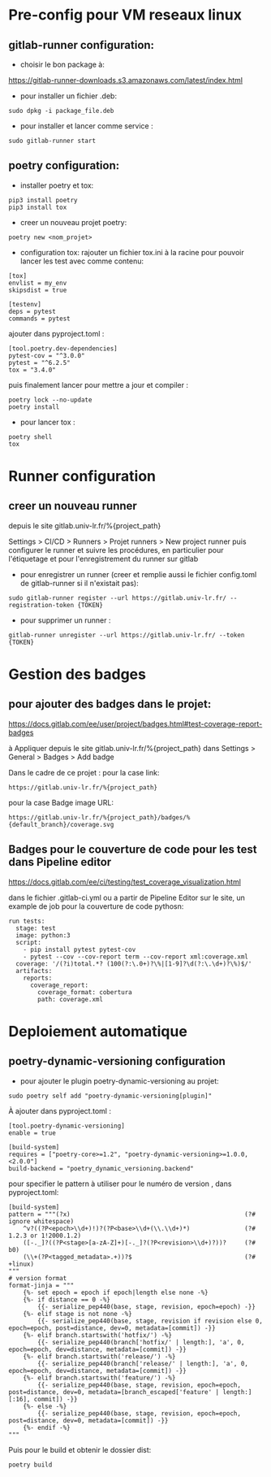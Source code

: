# Pre-config pour VM reseaux linux

## gitlab-runner configuration:
- choisir le bon package à:

https://gitlab-runner-downloads.s3.amazonaws.com/latest/index.html

- pour installer un fichier .deb:

```
sudo dpkg -i package_file.deb
```

- pour installer et lancer comme service :
```
sudo gitlab-runner start
```

## poetry configuration:

- installer poetry et tox:
```
pip3 install poetry
pip3 install tox
```

- creer un nouveau projet poetry:

```
poetry new <nom_projet>
```

- configuration tox:
rajouter un fichier tox.ini à la racine pour pouvoir lancer les test avec comme contenu:
```
[tox]
envlist = my_env
skipsdist = true

[testenv]
deps = pytest
commands = pytest
```

ajouter dans pyproject.toml :
```
[tool.poetry.dev-dependencies]
pytest-cov = "^3.0.0"
pytest = "^6.2.5"
tox = "3.4.0"
```

puis finalement lancer pour mettre a jour et compiler :
```
poetry lock --no-update
poetry install
```

- pour lancer tox :
```
poetry shell
tox
```


# Runner configuration

## creer un nouveau runner

depuis le site gitlab.univ-lr.fr/%{project_path}

Settings > CI/CD  > Runners > Projet runners > New project runner
puis configurer le runner et suivre les procédures, en particulier pour l'étiquetage et pour l'enregistrement du runner sur gitlab

- pour enregistrer un runner (creer et remplie aussi le fichier config.toml de gitlab-runner si il n'existait pas):
```
sudo gitlab-runner register --url https://gitlab.univ-lr.fr/ --registration-token {TOKEN}
```


- pour supprimer un runner :
```
gitlab-runner unregister --url https://gitlab.univ-lr.fr/ --token {TOKEN}
```


# Gestion des badges

## pour ajouter des badges dans le projet:

https://docs.gitlab.com/ee/user/project/badges.html#test-coverage-report-badges

à Appliquer depuis le site gitlab.univ-lr.fr/%{project_path} dans Settings > General > Badges > Add badge

Dans le cadre de ce projet :
pour la case link:
```
https://gitlab.univ-lr.fr/%{project_path}
```
pour la case Badge image URL:
```
https://gitlab.univ-lr.fr/%{project_path}/badges/%{default_branch}/coverage.svg
```

## Badges pour le couverture de code pour les test dans Pipeline editor

https://docs.gitlab.com/ee/ci/testing/test_coverage_visualization.html 

dans le fichier .gitlab-ci.yml ou a partir de Pipeline Editor sur le site, un example de job pour la couverture de code pythosn:
```
run tests:
  stage: test
  image: python:3
  script:
    - pip install pytest pytest-cov
    - pytest --cov --cov-report term --cov-report xml:coverage.xml
  coverage: '/(?i)total.*? (100(?:\.0+)?\%|[1-9]?\d(?:\.\d+)?\%)$/'
  artifacts:
    reports:
      coverage_report:
        coverage_format: cobertura
        path: coverage.xml
```

# Deploiement automatique 

## poetry-dynamic-versioning configuration

- pour ajouter le plugin poetry-dynamic-versioning au projet:
```
sudo poetry self add "poetry-dynamic-versioning[plugin]" 
```

À ajouter dans pyproject.toml : 
```
[tool.poetry-dynamic-versioning]
enable = true

[build-system]
requires = ["poetry-core>=1.2", "poetry-dynamic-versioning>=1.0.0,<2.0.0"]
build-backend = "poetry_dynamic_versioning.backend"
```

pour specifier le pattern à utiliser pour le numéro de version , dans pyproject.toml:
```
[build-system]
pattern = """(?x)                                                (?# ignore whitespace)
    ^v?((?P<epoch>\\d+)!)?(?P<base>\\d+(\\.\\d+)*)               (?# 1.2.3 or 1!2000.1.2)
    ([-._]?((?P<stage>[a-zA-Z]+)[-._]?(?P<revision>\\d+)?))?     (?# b0)
    (\\+(?P<tagged_metadata>.+))?$                               (?# +linux)
"""
# version format
format-jinja = """
    {%- set epoch = epoch if epoch|length else none -%}
    {%- if distance == 0 -%}
        {{- serialize_pep440(base, stage, revision, epoch=epoch) -}}
    {%- elif stage is not none -%}
        {{- serialize_pep440(base, stage, revision if revision else 0, epoch=epoch, post=distance, dev=0, metadata=[commit]) -}}
    {%- elif branch.startswith('hotfix/') -%}
        {{- serialize_pep440(branch['hotfix/' | length:], 'a', 0, epoch=epoch, dev=distance, metadata=[commit]) -}}
    {%- elif branch.startswith('release/') -%}
        {{- serialize_pep440(branch['release/' | length:], 'a', 0, epoch=epoch, dev=distance, metadata=[commit]) -}}
    {%- elif branch.startswith('feature/') -%}
        {{- serialize_pep440(base, stage, revision, epoch=epoch, post=distance, dev=0, metadata=[branch_escaped['feature' | length:][:16], commit]) -}}
    {%- else -%}
        {{- serialize_pep440(base, stage, revision, epoch=epoch, post=distance, dev=0, metadata=[commit]) -}}
    {%- endif -%}
"""
```

Puis pour le build et obtenir le dossier dist:
```
poetry build
```
